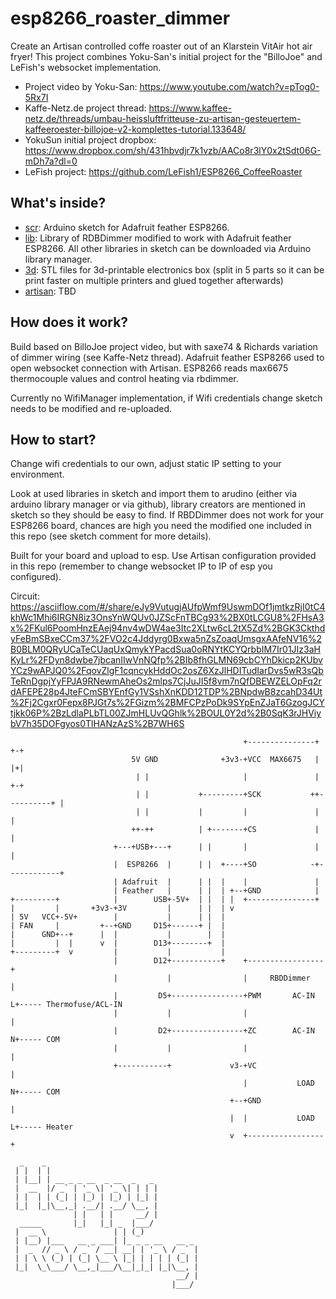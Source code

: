 # esp8266_roaster_dimmer
Create an Artisan controlled coffe roaster out of an Klarstein VitAir hot air fryer!
This project combines Yoku-San's initial project for the "BilloJoe" and LeFish's websocket implementation.
* Project video by Yoku-San: https://www.youtube.com/watch?v=pTog0-5Rx7I
* Kaffe-Netz.de project thread: https://www.kaffee-netz.de/threads/umbau-heissluftfritteuse-zu-artisan-gesteuertem-kaffeeroester-billojoe-v2-komplettes-tutorial.133648/
* YokuSun initial project dropbox: https://www.dropbox.com/sh/431hbvdjr7k1vzb/AACo8r3lY0x2tSdt06G-mDh7a?dl=0
* LeFish project: https://github.com/LeFish1/ESP8266_CoffeeRoaster 

## What's inside?
* [scr](/src): Arduino sketch for Adafruit feather ESP8266.
* [lib](/lib): Library of RDBDimmer modified to work with Adafruit feather ESP8266. All other libraries in sketch can be downloaded via Arduino library manager.
* [3d](/3d): STL files for 3d-printable electronics box (split in 5 parts so it can be print faster on multiple printers and glued together afterwards)
* [artisan](/artisan): TBD

## How does it work?
Build based on BilloJoe project video, but with saxe74 & Richards variation of dimmer wiring (see Kaffe-Netz thread).
Adafruit feather ESP8266 used to open websocket connection with Artisan.
ESP8266 reads max6675 thermocouple values and control heating via rbdimmer.

Currently no WifiManager implementation, if Wifi credentials change sketch needs to be modified and re-uploaded.

## How to start?
Change wifi credentials to our own, adjust static IP setting to your environment.

Look at used libraries in sketch and import them to arudino (either via arduino library manager or via github),
library creators are mentioned in sketch so they should be easy to find.
If RBDDimmer does not work for your ESP8266 board, chances are high you need the modified one included in this repo (see sketch comment for more details).

Built for your board and upload to esp. 
Use Artisan configuration provided in this repo (remember to change websocket IP to IP of esp you configured).

Circuit:
https://asciiflow.com/#/share/eJy9VutugjAUfpWmf9UswmDOf1jmtkzRjI0tC4khWc1Mhi6IRGN8iz3OnsYnWQUv0JZScFnTBCg93%2BX0tLCGU8%2FHsA3x%2FKul6PoomHnzEAej94nv4wDW4ae3Itc2XLtw6cL2tX5Zd%2BGK3CkthdyFeBmSBxeCCm37%2FVO2c4Jddyrg0Bxwa5nZsZoaqUmsgxAAfeNV16%2B0BLM0QRyUCaTeCUaqUxQmykYPacdSua0oRNYtKCYQrbbIM7Ir01JIz3aHKyLr%2FDyn8dwbe7jbcanIIwVnNQfp%2BIb8fhGLMN69cbCYhDkicp2KUbvYCz9wAPJQ0%2FqovZlgF1cqncykHddOc2osZ6XzJlHDITudIarDvs5wR3sQbTeRnDgpjYyFPJA9RNewmAheOs2mlps7CjJuJI5f8vm7nQfDBEWZELOpFq2rdAFEPE28p4JteFCmSBYEnfGy1VSshXnKDD12TDP%2BNpdwB8zcahD34Ut%2Fj2Cgxr0Fepx8PJGt7s%2FGizm%2BMFCPzPoDk9SYpEnZJaT6GzogJCYtjkk06P%2BzLdlaPLbTL00ZJmHLUvQGhlk%2BOUL0Y2d%2B0SqK3rJHViybV7h35DOFgyos0TlHANzAzS%2B7WH6S

                                                        +---------------+          +-+
                               5V GND              +3v3-+VCC  MAX6675   |          |+|
                                | |                     |               |          +-+
                                | |           +---------+SCK           ++----------+ |
                                | |           |         |               |            |
                               ++-++          | +-------+CS             |            |
                           +---+USB+---+      | |       |               |            |
                           |  ESP8266  |      | |  +----+SO            -+------------+
                           | Adafruit  |      | |  |    |               |
                           | Feather   |      | |  | +--+GND            |
    +---------+            |        USB+-5V+  | |  | |  +---------------+
    |         |       +3v3-+3V         |      | |  | v
    | 5V   VCC+-5V+        |           |      | |  |
    | FAN     |         +--+GND     D15+------+ |  |
    |      GND+--+      |  |           |        |  |
    |         |  |      v  |        D13+--------+  |
    +---------+  v         |           |           |
                           |        D12+-----------+    +-----------------+
                           |           |                |     RBDDimmer   |
                           |         D5+----------------+PWM       AC-IN L+----- Thermofuse/ACL-IN
                           |           |                |                 |
                           |         D2+----------------+ZC        AC-IN N+----- COM
                           |           |                |                 |
                           +-----------+             v3-+VC               |
                                                        |           LOAD N+----- COM
                                                     +--+GND              |
                                                     |  |           LOAD L+----- Heater
                                                     v  +-----------------+

      _    _                                  
     | |  | |                                 
     | |__| | __ _ _ __  _ __  _   _          
     |  __  |/ _` | '_ \| '_ \| | | |         
     | |  | | (_| | |_) | |_) | |_| |         
     |_|  |_|\__,_| .__/| .__/ \__, |         
                  | |   | |     __/ |         
      _____       |_|   |_| _  |___/          
     |  __ \               | | (_)            
     | |__) |___   __ _ ___| |_ _ _ __   __ _ 
     |  _  // _ \ / _` / __| __| | '_ \ / _` |
     | | \ \ (_) | (_| \__ \ |_| | | | | (_| |
     |_|  \_\___/ \__,_|___/\__|_|_| |_|\__, |
                                         __/ |
                                        |___/ 
     
